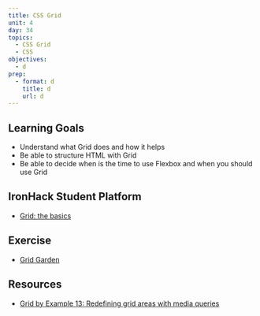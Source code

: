 ```yaml
---
title: CSS Grid
unit: 4
day: 34
topics:
  - CSS Grid
  - CSS
objectives:
  - d
prep:
  - format: d
    title: d
    url: d
---
```

## Learning Goals

* Understand what Grid does and how it helps
* Be able to structure HTML with Grid
* Be able to decide when is the time to use Flexbox and when you should use Grid

## IronHack Student Platform

* [Grid: the basics](http://learn.ironhack.com/#/learning_unit/7136)

## Exercise

* [Grid Garden](https://cssgridgarden.com/#es)

## Resources

* [Grid by Example 13: Redefining grid areas with media queries](https://codepen.io/rachelandrew/pen/waVBpK)
